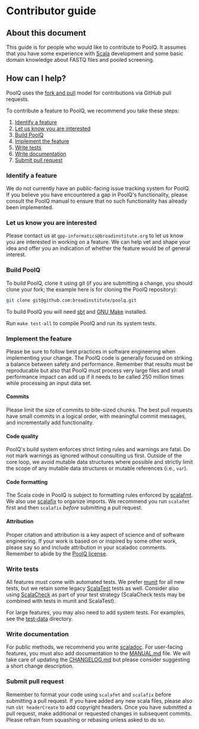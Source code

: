 # Contributor guide

## About this document
This guide is for people who would like to contribute to PoolQ. It assumes that you have some experience with 
[Scala](https://scala-lang.org/) development and some basic domain knowledge about FASTQ files and pooled screening.

## How can I help?
PoolQ uses the [fork and pull](https://help.github.com/articles/using-pull-requests/) model for contributions via 
GitHub pull requests.

To contribute a feature to PoolQ, we recommend you take these steps:

1. [Identify a feature](#identify-a-feature)
2. [Let us know you are interested](#let-us-know-you-are-interested)
3. [Build PoolQ](#build-poolq)
4. [Implement the feature](#implement-the-feature)
5. [Write tests](#write-tests)
6. [Write documentation](#write-documentation)
7. [Submit pull request](#submit-pull-request)

### Identify a feature
We do not currently have an public-facing issue tracking system for PoolQ. If you believe you have encountered a gap in
PoolQ's functionality, please consult the PoolQ manual to ensure that no such functionality has already been 
implemented.

### Let us know you are interested
Please contact us at `gpp-informatics@broadinstitute.org` to let us know you are interested in working on a feature. 
We can help vet and shape your idea and offer you an indication of whether the feature would be of general interest.

### Build PoolQ
To build PoolQ, clone it using git (if you are submitting a change, you should clone your fork; the example here is for
cloning the PoolQ repository):
```sh
git clone git@github.com:broadinstitute/poolq.git
```

To build PoolQ you will need [sbt](https://www.scala-sbt.org/1.x/docs/Setup.html) and 
[GNU Make](https://www.gnu.org/software/make/) installed.

Run `make test-all` to compile PoolQ and run its system tests.

### Implement the feature
Please be sure to follow best practices in software engineering when implementing your change. The PoolQ code is 
generally focused on striking a balance between safety and performance. Remember that results must be reproducable but
also that PoolQ must process very large files and small performance impact can add up if it needs to be called 250
million times while processing an input data set. 

#### Commits
Please limit the size of commits to bite-sized chunks. The best pull requests have small commits in a logical order,
with meaningful commit messages, and incrementally add functionality.

#### Code quality
PoolQ's build system enforces strict linting rules and warnings are fatal. Do not mark warnings as ignored without 
consulting us first. Outside of the core loop, we avoid mutable data structures where possible and strictly limit the 
scope of any mutable data structures or mutable references (i.e., `var`).

#### Code formatting
The Scala code in PoolQ is subject to formatting rules enforced by [scalafmt](https://scalameta.org/scalafmt/). We also
use [scalafix](https://github.com/liancheng/scalafix-organize-imports) to organize imports. We recommend you run 
`scalafmt` first and then `scalafix` *before* submitting a pull request.

#### Attribution
Proper citation and attribution is a key aspect of science and of software engineering. If your work is based on or
inspired by some other work, please say so and include attribution in your scaladoc comments. Remember to abide by
the [PoolQ license](LICENSE).

### Write tests
All features must come with automated tests. We prefer [munit](https://scalameta.org/munit/) for all new tests, but we
retain some legacy [ScalaTest](https://www.scalatest.org/) tests as well. Consider also using 
[ScalaCheck](https://scalacheck.org/) as part of your test strategy (ScalaCheck tests may be combined with tests in 
munit and ScalaTest).

For large features, you may also need to add system tests. For examples, see the [test-data](test-data) directory.

### Write documentation
For public methods, we recommend you write [scaladoc](https://docs.scala-lang.org/style/scaladoc.html). For user-facing
features, you must also add documentation to the [MANUAL.md](docs/MANUAL.md) file. We will take care of updating the 
[CHANGELOG.md](docs/CHANGELOG.md) but please consider suggesting a short change description.

### Submit pull request
Remember to format your code using `scalafmt` and `scalafix` before submitting a pull request. If you have added any 
new scala files, please also run `sbt headerCreate` to add copyright headers. Once you have submitted a pull request, 
make additional or requested changes in subsequent commits. Please refrain from squashing or rebasing unless asked to 
do so.
